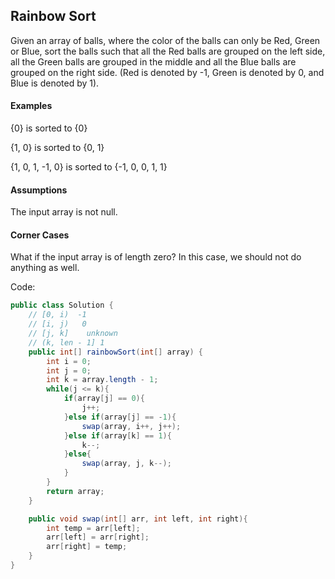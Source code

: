 ## Rainbow Sort

Given an array of balls, where the color of the balls can only be Red, Green or Blue, sort the balls such that all the Red balls are grouped on the left side, all the Green balls are grouped in the middle and all the Blue balls are grouped on the right side. (Red is denoted by -1, Green is denoted by 0, and Blue is denoted by 1).

####  Examples

{0} is sorted to {0}

{1, 0} is sorted to {0, 1}

{1, 0, 1, -1, 0} is sorted to {-1, 0, 0, 1, 1}
####  Assumptions

The input array is not null.
####  Corner Cases

What if the input array is of length zero? In this case, we should not do anything as well.

Code:

```java
public class Solution {
	// [0, i)  -1
	// [i, j)   0
	// [j, k]    unknown
	// (k, len - 1] 1
    public int[] rainbowSort(int[] array) {
    	int i = 0;
    	int j = 0;
    	int k = array.length - 1;
    	while(j <= k){
    		if(array[j] == 0){
    			j++;
    		}else if(array[j] == -1){
    			swap(array, i++, j++);
    		}else if(array[k] == 1){
    			k--;
    		}else{
    			swap(array, j, k--);
    		}
    	}
    	return array;
    }

    public void swap(int[] arr, int left, int right){
    	int temp = arr[left];
    	arr[left] = arr[right];
    	arr[right] = temp;
    }
}

```